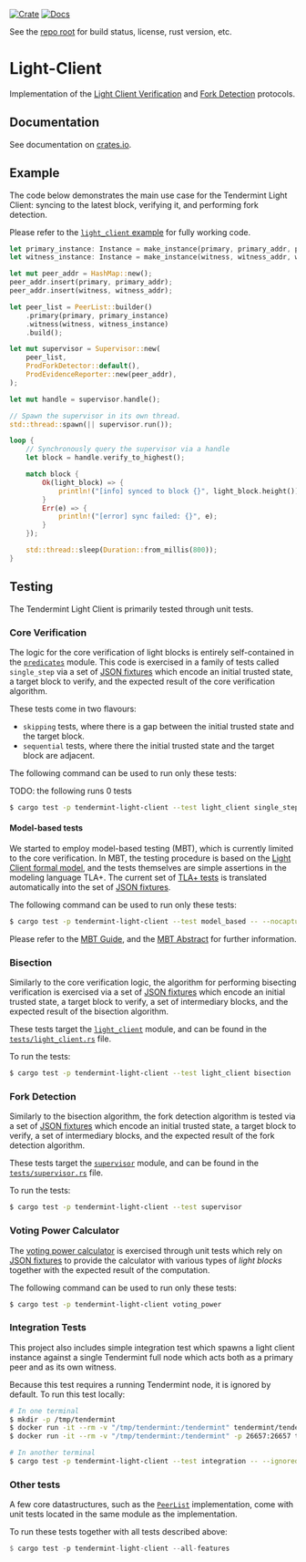[![Crate][crate-image]][crate-link]
[![Docs][docs-image]][docs-link]

See the [repo root] for build status, license, rust version, etc.

# Light-Client

Implementation of the [Light Client Verification][light-client-verification]
and [Fork Detection][light-client-detection] protocols.

## Documentation

See documentation on [crates.io][docs-link].

## Example

The code below demonstrates the main use case for the Tendermint Light Client: syncing to the latest block, verifying it, and performing fork detection.

Please refer to the [`light_client` example](https://github.com/informalsystems/tendermint-rs/blob/master/light-client/examples/light_client.rs) for fully working code.

```rust
let primary_instance: Instance = make_instance(primary, primary_addr, primary_path);
let witness_instance: Instance = make_instance(witness, witness_addr, witness_path);

let mut peer_addr = HashMap::new();
peer_addr.insert(primary, primary_addr);
peer_addr.insert(witness, witness_addr);

let peer_list = PeerList::builder()
    .primary(primary, primary_instance)
    .witness(witness, witness_instance)
    .build();

let mut supervisor = Supervisor::new(
    peer_list,
    ProdForkDetector::default(),
    ProdEvidenceReporter::new(peer_addr),
);

let mut handle = supervisor.handle();

// Spawn the supervisor in its own thread.
std::thread::spawn(|| supervisor.run());

loop {
    // Synchronously query the supervisor via a handle
    let block = handle.verify_to_highest();

    match block {
        Ok(light_block) => {
            println!("[info] synced to block {}", light_block.height());
        }
        Err(e) => {
            println!("[error] sync failed: {}", e);
        }
    });

    std::thread::sleep(Duration::from_millis(800));
}
```

## Testing

The Tendermint Light Client is primarily tested through unit tests.

### Core Verification

The logic for the core verification of light blocks is entirely self-contained in
the [`predicates`](./src/predicates.rs) module. This code is exercised in a family
of tests called `single_step` via a set of [JSON fixtures](./tests/support/single_step)
which encode an initial trusted state, a target block to verify, and the
expected result of the core verification algorithm.

These tests come in two flavours:

- `skipping` tests, where there is a gap between the initial trusted state and the target block.
- `sequential` tests, where there the initial trusted state and the target block are adjacent.

The following command can be used to run only these tests:

TODO: the following runs 0 tests

```bash
$ cargo test -p tendermint-light-client --test light_client single_step
```

#### Model-based tests

We started to employ model-based testing (MBT), which is currently limited 
to the core verification. In MBT, the testing procedure is based on the
[Light Client formal model](./tests/support/model_based/Lightclient_002_draft.tla),
and the tests themselves are simple assertions in the modeling language TLA+.
The current set of [TLA+ tests](./tests/support/model_based/LightTests.tla) is translated
automatically into the set of [JSON fixtures](./tests/support/model_based/single_step).

The following command can be used to run only these tests:

```bash
$ cargo test -p tendermint-light-client --test model_based -- --nocapture
```

Please refer to the [MBT Guide](./tests/support/model_based/README.md),
and the [MBT Abstract](./tests/support/model_based/Abstract.md) for further information.

### Bisection

Similarly to the core verification logic, the algorithm for performing bisecting
verification is exercised via a set of [JSON fixtures](./tests/support/bisection/single_peer)
which encode an initial trusted state, a target block to verify, a set of intermediary blocks,
and the expected result of the bisection algorithm.

These tests target the [`light_client`](./src/light_client.rs) module,
and can be found in the [`tests/light_client.rs`](./tests/light_client.rs) file.

To run the tests:

```bash
$ cargo test -p tendermint-light-client --test light_client bisection
```

### Fork Detection

Similarly to the bisection algorithm, the fork detection algorithm is tested via a set
of [JSON fixtures](./tests/support/bisection/single_peer) which encode an initial trusted
state, a target block to verify, a set of intermediary blocks, and the expected result
of the fork detection algorithm.

These tests target the [`supervisor`](./src/supervisor.rs) module,
and can be found in the [`tests/supervisor.rs`](./tests/supervisor.rs) file.

To run the tests:

```bash
$ cargo test -p tendermint-light-client --test supervisor
```

### Voting Power Calculator

The [voting power calculator](./src/operations/voting_power.rs) is exercised through
unit tests which rely on [JSON fixtures](./tests/support/voting_power/) to provide
the calculator with various types of *light blocks* together with the expected result
of the computation.

The following command can be used to run only these tests:

```bash
$ cargo test -p tendermint-light-client voting_power
```

### Integration Tests

This project also includes simple integration test which spawns a light client instance
against a single Tendermint full node which acts both as a primary peer and as its
own witness.

Because this test requires a running Tendermint node, it is ignored by default.
To run this test locally:

```bash
# In one terminal
$ mkdir -p /tmp/tendermint
$ docker run -it --rm -v "/tmp/tendermint:/tendermint" tendermint/tendermint init
$ docker run -it --rm -v "/tmp/tendermint:/tendermint" -p 26657:26657 tendermint/tendermint node --proxy_app=kvstore

# In another terminal
$ cargo test -p tendermint-light-client --test integration -- --ignored --nocapture
```

### Other tests

A few core datastructures, such as the [`PeerList`](./src/peer_list.rs) implementation,
come with unit tests located in the same module as the implementation.

To run these tests together with all tests described above:

```rust
$ cargo test -p tendermint-light-client --all-features
```

[//]: # (badges)

[crate-image]: https://img.shields.io/crates/v/tendermint-light-client.svg
[crate-link]: https://crates.io/crates/tendermint-light-client
[docs-image]: https://docs.rs/tendermint-light-client/badge.svg
[docs-link]: https://docs.rs/tendermint-light-client/

[//]: # (general links)

[repo root]: https://github.com/informalsystems/tendermint-rs
[quick start]: https://github.com/tendermint/tendermint/blob/master/docs/introduction/quick-start.md
[Tendermint]: https://github.com/tendermint/tendermint
[light-client-verification]: https://github.com/informalsystems/tendermint-rs/blob/master/docs/spec/lightclient/verification/verification.md
[light-client-detection]: https://github.com/informalsystems/tendermint-rs/tree/master/docs/spec/lightclient/detection
